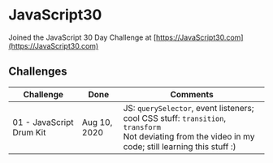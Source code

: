 ﻿# JavaScript30

Joined the JavaScript 30 Day Challenge at [https://JavaScript30.com](https://JavaScript30.com)

## Challenges

| Challenge                 | Done          | Comments |
| ------------------------- | ------------- | -------- |
| 01 - JavaScript Drum Kit  | Aug 10, 2020  | JS: `querySelector`, event listeners; cool CSS stuff: `transition`, `transform`<br>Not deviating from the video in my code; still learning this stuff :) |